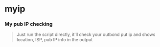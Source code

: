# myip

### My pub IP checking
> Just run the script directly, it'll check your outbond put ip and shows location, ISP, pub IP info in the output